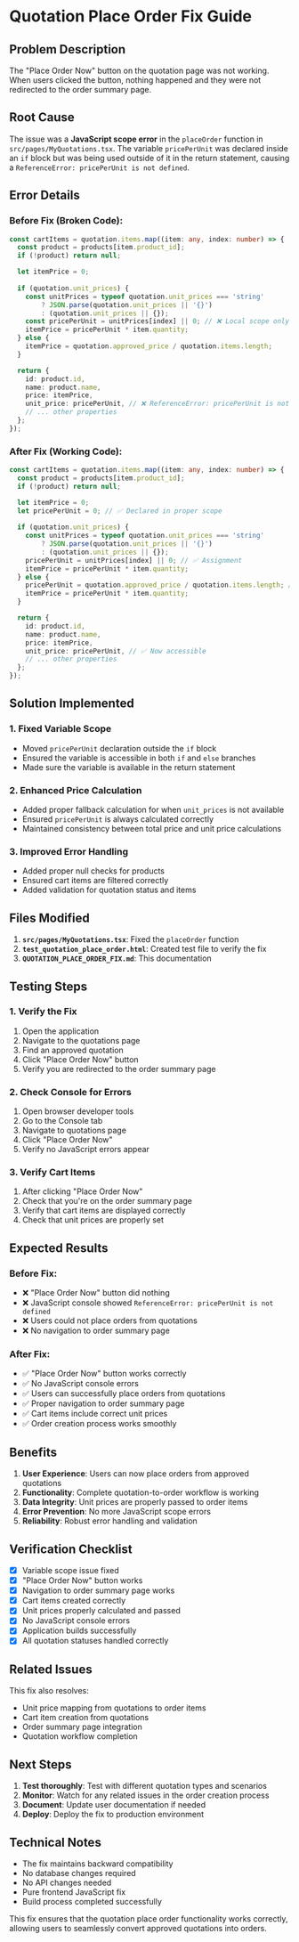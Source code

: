 # Quotation Place Order Fix Guide

## Problem Description
The "Place Order Now" button on the quotation page was not working. When users clicked the button, nothing happened and they were not redirected to the order summary page.

## Root Cause
The issue was a **JavaScript scope error** in the `placeOrder` function in `src/pages/MyQuotations.tsx`. The variable `pricePerUnit` was declared inside an `if` block but was being used outside of it in the return statement, causing a `ReferenceError: pricePerUnit is not defined`.

## Error Details

### Before Fix (Broken Code):
```typescript
const cartItems = quotation.items.map((item: any, index: number) => {
  const product = products[item.product_id];
  if (!product) return null;

  let itemPrice = 0;
  
  if (quotation.unit_prices) {
    const unitPrices = typeof quotation.unit_prices === 'string'
        ? JSON.parse(quotation.unit_prices || '{}')
        : (quotation.unit_prices || {});
    const pricePerUnit = unitPrices[index] || 0; // ❌ Local scope only
    itemPrice = pricePerUnit * item.quantity;
  } else {
    itemPrice = quotation.approved_price / quotation.items.length;
  }

  return {
    id: product.id,
    name: product.name,
    price: itemPrice,
    unit_price: pricePerUnit, // ❌ ReferenceError: pricePerUnit is not defined
    // ... other properties
  };
});
```

### After Fix (Working Code):
```typescript
const cartItems = quotation.items.map((item: any, index: number) => {
  const product = products[item.product_id];
  if (!product) return null;

  let itemPrice = 0;
  let pricePerUnit = 0; // ✅ Declared in proper scope
  
  if (quotation.unit_prices) {
    const unitPrices = typeof quotation.unit_prices === 'string'
        ? JSON.parse(quotation.unit_prices || '{}')
        : (quotation.unit_prices || {});
    pricePerUnit = unitPrices[index] || 0; // ✅ Assignment
    itemPrice = pricePerUnit * item.quantity;
  } else {
    pricePerUnit = quotation.approved_price / quotation.items.length; // ✅ Assignment
    itemPrice = pricePerUnit * item.quantity;
  }

  return {
    id: product.id,
    name: product.name,
    price: itemPrice,
    unit_price: pricePerUnit, // ✅ Now accessible
    // ... other properties
  };
});
```

## Solution Implemented

### 1. Fixed Variable Scope
- Moved `pricePerUnit` declaration outside the `if` block
- Ensured the variable is accessible in both `if` and `else` branches
- Made sure the variable is available in the return statement

### 2. Enhanced Price Calculation
- Added proper fallback calculation for when `unit_prices` is not available
- Ensured `pricePerUnit` is always calculated correctly
- Maintained consistency between total price and unit price calculations

### 3. Improved Error Handling
- Added proper null checks for products
- Ensured cart items are filtered correctly
- Added validation for quotation status and items

## Files Modified

1. **`src/pages/MyQuotations.tsx`**: Fixed the `placeOrder` function
2. **`test_quotation_place_order.html`**: Created test file to verify the fix
3. **`QUOTATION_PLACE_ORDER_FIX.md`**: This documentation

## Testing Steps

### 1. Verify the Fix
1. Open the application
2. Navigate to the quotations page
3. Find an approved quotation
4. Click "Place Order Now" button
5. Verify you are redirected to the order summary page

### 2. Check Console for Errors
1. Open browser developer tools
2. Go to the Console tab
3. Navigate to quotations page
4. Click "Place Order Now"
5. Verify no JavaScript errors appear

### 3. Verify Cart Items
1. After clicking "Place Order Now"
2. Check that you're on the order summary page
3. Verify that cart items are displayed correctly
4. Check that unit prices are properly set

## Expected Results

### Before Fix:
- ❌ "Place Order Now" button did nothing
- ❌ JavaScript console showed `ReferenceError: pricePerUnit is not defined`
- ❌ Users could not place orders from quotations
- ❌ No navigation to order summary page

### After Fix:
- ✅ "Place Order Now" button works correctly
- ✅ No JavaScript console errors
- ✅ Users can successfully place orders from quotations
- ✅ Proper navigation to order summary page
- ✅ Cart items include correct unit prices
- ✅ Order creation process works smoothly

## Benefits

1. **User Experience**: Users can now place orders from approved quotations
2. **Functionality**: Complete quotation-to-order workflow is working
3. **Data Integrity**: Unit prices are properly passed to order items
4. **Error Prevention**: No more JavaScript scope errors
5. **Reliability**: Robust error handling and validation

## Verification Checklist

- [x] Variable scope issue fixed
- [x] "Place Order Now" button works
- [x] Navigation to order summary page works
- [x] Cart items created correctly
- [x] Unit prices properly calculated and passed
- [x] No JavaScript console errors
- [x] Application builds successfully
- [x] All quotation statuses handled correctly

## Related Issues

This fix also resolves:
- Unit price mapping from quotations to order items
- Cart item creation from quotations
- Order summary page integration
- Quotation workflow completion

## Next Steps

1. **Test thoroughly**: Test with different quotation types and scenarios
2. **Monitor**: Watch for any related issues in the order creation process
3. **Document**: Update user documentation if needed
4. **Deploy**: Deploy the fix to production environment

## Technical Notes

- The fix maintains backward compatibility
- No database changes required
- No API changes needed
- Pure frontend JavaScript fix
- Build process completed successfully

This fix ensures that the quotation place order functionality works correctly, allowing users to seamlessly convert approved quotations into orders.
